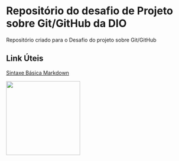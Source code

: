 # Repositório do desafio de Projeto sobre Git/GitHub da DIO

Repositório criado para o Desafio do projeto sobre Git/GitHub

## Link Úteis
[Sintaxe Básica Markdown](https://www.markdownguide.org/basic-syntax/)

<div>
  <img height="200em" src="https://hermes.digitalinnovation.one/tracks/8c36ef13-eebb-4efa-9a13-31f1c315fc02.png">
<div/>
  
